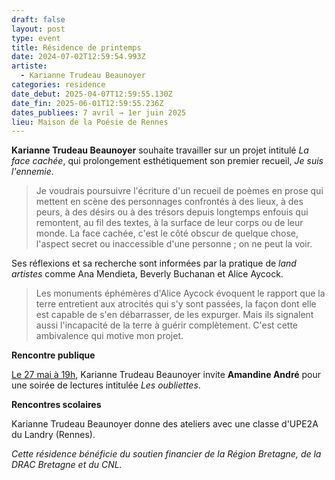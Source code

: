 ```yaml
---
draft: false
layout: post
type: event
title: Résidence de printemps
date: 2024-07-02T12:59:54.993Z
artiste:
  - Karianne Trudeau Beaunoyer
categories: residence
date_debut: 2025-04-07T12:59:55.130Z
date_fin: 2025-06-01T12:59:55.236Z
dates_publiees: 7 avril → 1er juin 2025
lieu: Maison de la Poésie de Rennes
---
```

**Karianne Trudeau Beaunoyer** souhaite travailler sur un projet intitulé *La face cachée*, qui prolongement esthétiquement son premier recueil, *Je suis l'ennemie*.

> Je voudrais poursuivre l'écriture d'un recueil de poèmes en prose qui mettent en scène des personnages confrontés à des lieux, à des peurs, à des désirs ou à des trésors depuis longtemps enfouis qui remontent, au fil des textes, à la surface de leur corps ou de leur monde. La face cachée, c'est le côté obscur de quelque chose, l'aspect secret ou inaccessible d'une personne ; on ne peut la voir. 

Ses réflexions et sa recherche sont informées par la pratique de *land artistes* comme Ana Mendieta, Beverly Buchanan et Alice Aycock. 

> Les monuments éphémères d'Alice Aycock évoquent le rapport que la terre entretient aux atrocités qui s'y sont passées, la façon dont elle est capable de s'en débarrasser, de les expurger. Mais ils signalent aussi l'incapacité de la terre à guérir complètement. C'est cette ambivalence qui motive mon projet.

**Rencontre publique**

[Le 27 mai à 19h](https://maiporennes.fr/rencontre/2025/05/15/les-oubliettes), Karianne Trudeau Beaunoyer invite **Amandine André** pour une soirée de lectures intitulée *Les oubliettes*.

**Rencontres scolaires**

Karianne Trudeau Beaunoyer donne des ateliers avec une classe d'UPE2A du Landry (Rennes). 

*Cette résidence bénéficie du soutien financier de la Région Bretagne, de la DRAC Bretagne et du CNL.*
